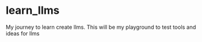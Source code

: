 # learn_llms
My journey to learn create llms. This will be my playground to test tools and ideas for llms
